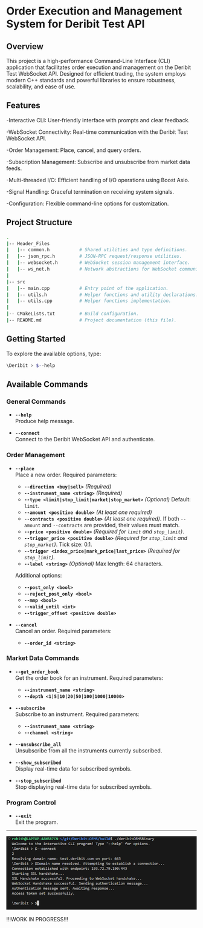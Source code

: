 # Order Execution and Management System for Deribit Test API

## Overview

This project is a high-performance Command-Line Interface (CLI) application that facilitates order execution and management on the Deribit Test WebSocket API. Designed for efficient trading, the system employs modern C++ standards and powerful libraries to ensure robustness, scalability, and ease of use.

## Features

-Interactive CLI: User-friendly interface with prompts and clear feedback.

-WebSocket Connectivity: Real-time communication with the Deribit Test WebSocket API.

-Order Management: Place, cancel, and query orders.

-Subscription Management: Subscribe and unsubscribe from market data feeds.

-Multi-threaded I/O: Efficient handling of I/O operations using Boost Asio.

-Signal Handling: Graceful termination on receiving system signals.

-Configuration: Flexible command-line options for customization.

## Project Structure

```sh
.
|-- Header_Files
|   |-- common.h           # Shared utilities and type definitions.
|   |-- json_rpc.h         # JSON-RPC request/response utilities.
|   |-- websocket.h        # WebSocket session management interface.
|   |-- ws_net.h           # Network abstractions for WebSocket communication.
|
|-- src
|   |-- main.cpp           # Entry point of the application.
|   |-- utils.h            # Helper functions and utility declarations.
|   |-- utils.cpp          # Helper functions implementation.
|
|-- CMakeLists.txt         # Build configuration.
|-- README.md              # Project documentation (this file).

```

## Getting Started

To explore the available options, type:

```bash
\Deribit > $--help
```

## Available Commands

### General Commands
- **`--help`**  
  Produce help message.

- **`--connect`**  
  Connect to the Deribit WebSocket API and authenticate.

### Order Management
- **`--place`**  
  Place a new order. Required parameters:
  - **`--direction <buy|sell>`** *(Required)*
  - **`--instrument_name <string>`** *(Required)*
  - **`--type <limit|stop_limit|market|stop_market>`** *(Optional)* Default: `limit`.
  - **`--amount <positive double>`** *(At least one required)*
  - **`--contracts <positive double>`** *(At least one required)*. If both `--amount` and `--contracts` are provided, their values must match.
  - **`--price <positive double>`** *(Required for `limit` and `stop_limit`)*.
  - **`--trigger_price <positive double>`** *(Required for `stop_limit` and `stop_market`)*. Tick size: 0.1.
  - **`--trigger <index_price|mark_price|last_price>`** *(Required for `stop_limit`)*.
  - **`--label <string>`** *(Optional)* Max length: 64 characters.

  Additional options:
  - **`--post_only <bool>`**
  - **`--reject_post_only <bool>`**
  - **`--mmp <bool>`**
  - **`--valid_until <int>`**
  - **`--trigger_offset <positive double>`**

- **`--cancel`**  
  Cancel an order. Required parameters:
  - **`--order_id <string>`**

### Market Data Commands
- **`--get_order_book`**  
  Get the order book for an instrument. Required parameters:
  - **`--instrument_name <string>`**
  - **`--depth <1|5|10|20|50|100|1000|10000>`**

- **`--subscribe`**  
  Subscribe to an instrument. Required parameters:
  - **`--instrument_name <string>`**
  - **`--channel <string>`**

- **`--unsubscribe_all`**  
  Unsubscribe from all the instruments currently subscribed.

- **`--show_subscribed`**  
  Display real-time data for subscribed symbols.

- **`--stop_subscribed`**  
  Stop displaying real-time data for subscribed symbols.

### Program Control
- **`--exit`**  
  Exit the program.

---

![alt text](image.png)


!!!WORK IN PROGRESS!!!